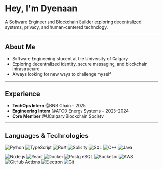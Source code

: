# Hey, I'm Dyenaan

A Software Engineer and Blockchain Builder exploring decentralized systems, privacy, and human-centered technology.  

---

## About Me

- Software Engineering student at the University of Calgary  
- Exploring decentralized identity, secure messaging, and blockchain infrastructure  
- Always looking for new ways to challenge myself

---

## Experience

- **TechOps Intern** @BNB Chain – 2025  
- **Engineering Intern** @ATCO Energy Systems – 2023–2024  
- **Core Member** @UCalgary Blockchain Society

---
## Languages & Technologies

![Python](https://img.shields.io/badge/Python-3776AB?style=flat&logo=python&logoColor=white)
![TypeScript](https://img.shields.io/badge/TypeScript-3178C6?style=flat&logo=typescript&logoColor=white)
![Rust](https://img.shields.io/badge/Rust-black?style=flat&logo=rust&logoColor=white)
![Solidity](https://img.shields.io/badge/Solidity-363636?style=flat&logo=solidity)
![SQL](https://img.shields.io/badge/SQL-003B57?style=flat)
![C++](https://img.shields.io/badge/C++-00599C?style=flat&logo=c%2B%2B&logoColor=white)
![Java](https://img.shields.io/badge/Java-007396?style=flat&logo=java&logoColor=white)


![Node.js](https://img.shields.io/badge/Node.js-339933?style=flat&logo=node.js&logoColor=white)
![React](https://img.shields.io/badge/React-61DAFB?style=flat&logo=react&logoColor=black)
![Docker](https://img.shields.io/badge/Docker-2496ED?style=flat&logo=docker&logoColor=white)
![PostgreSQL](https://img.shields.io/badge/PostgreSQL-4169E1?style=flat&logo=postgresql&logoColor=white)
![Socket.io](https://img.shields.io/badge/Socket.io-010101?style=flat&logo=socket.io&logoColor=white)
![AWS](https://img.shields.io/badge/AWS-FF9900?style=flat&logo=amazonaws&logoColor=white)
![GitHub Actions](https://img.shields.io/badge/GitHub_Actions-2088FF?style=flat&logo=github-actions&logoColor=white)
![Electron](https://img.shields.io/badge/Electron-47848F?style=flat&logo=electron&logoColor=white)
![Git](https://img.shields.io/badge/Git-F05032?style=flat&logo=git&logoColor=white)


